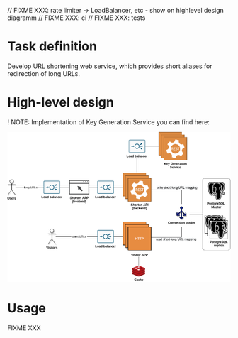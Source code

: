 // FIXME XXX: rate limiter -> LoadBalancer, etc - show on highlevel design diagramm
// FIXME XXX: ci
// FIXME XXX: tests

# Task definition
Develop URL shortening web service, which provides short aliases for redirection of long URLs.

# High-level design
! NOTE: Implementation of Key Generation Service you can find here: 

![](docs/high-level-design.png)

# Usage
FIXME XXX
